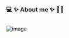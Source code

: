 ###  :computer: ✨ About me ✨ :woman_technologist:  


##
![image](https://github.com/martao7/martao7/assets/61636596/1d11cddc-3d17-47e2-aee2-bc61a89ffcd6)

##




<!--

## 
https://www.codewars.com/users/martao7/badges/large

<div class="code-badge freecodecamp"></div>


it's my ✨ _special_ ✨ repository :computer:

**martao7/martao7** it's my ✨ _special_ ✨ repository :computer: .

Here are some ideas to get you started:

- 🔭 I’m currently working on ...
- 🌱 I’m currently learning ...
- 👯 I’m looking to collaborate on ...
- 🤔 I’m looking for help with ...
- 💬 Ask me about ...
- 📫 How to reach me: ...
- 😄 Pronouns: ...
- ⚡ Fun fact: ...
-->
